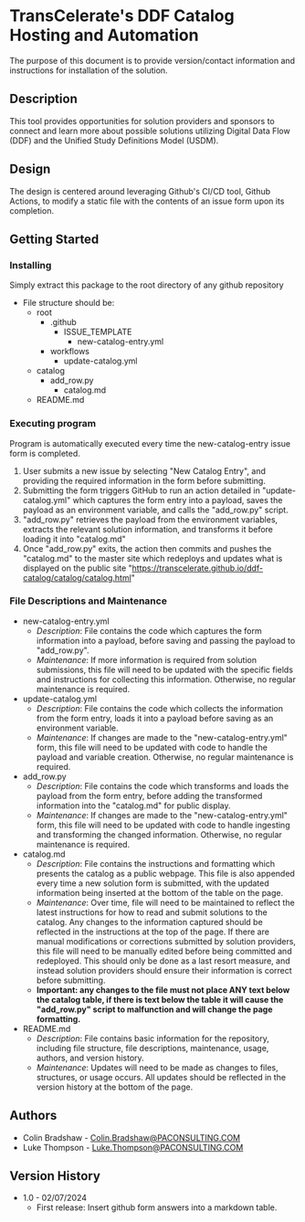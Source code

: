 # TransCelerate's DDF Catalog Hosting and Automation

The purpose of this document is to provide version/contact information and instructions for installation of the solution.

## Description

This tool provides opportunities for solution providers and sponsors to connect and learn more about possible solutions utilizing Digital Data Flow (DDF) and the Unified Study Definitions Model (USDM).

## Design

The design is centered around leveraging Github's CI/CD tool, Github Actions, to modify a static file with the contents of an issue form upon its completion.

## Getting Started

### Installing

Simply extract this package to the root directory of any github repository

* File structure should be:
    * root
        * .github
            * ISSUE_TEMPLATE
                * new-catalog-entry.yml
	    * workflows
	        * update-catalog.yml
	* catalog
	    * add_row.py
            * catalog.md
	* README.md


### Executing program

Program is automatically executed every time the new-catalog-entry issue form is completed.
1. User submits a new issue by selecting "New Catalog Entry", and providing the required information in the form before submitting.
2. Submitting the form triggers GitHub to run an action detailed in "update-catalog.yml" which captures the form entry into a payload, saves the payload as an environment variable, and calls the "add_row.py" script.
3. "add_row.py" retrieves the payload from the environment variables, extracts the relevant solution information, and transforms it before loading it into "catalog.md"
4. Once "add_row.py" exits, the action then commits and pushes the "catalog.md" to the master site which redeploys and updates what is displayed on the public site "https://transcelerate.github.io/ddf-catalog/catalog/catalog.html"
 

### File Descriptions and Maintenance
    
* new-catalog-entry.yml
    * _Description_: File contains the code which captures the form information into a payload, before saving and passing the payload to "add_row.py".
    * _Maintenance_: If more information is required from solution submissions, this file will need to be updated with the specific fields and instructions for collecting this information. Otherwise, no regular maintenance is required.
* update-catalog.yml
    * _Description_: File contains the code which collects the information from the form entry, loads it into a payload before saving as an environment variable.
    * _Maintenance_: If changes are made to the "new-catalog-entry.yml" form, this file will need to be updated with code to handle the payload and variable creation. Otherwise, no regular maintenance is required.
* add_row.py
    * _Description_: File contains the code which transforms and loads the payload from the form entry, before adding the transformed information into the "catalog.md" for public display.
    * _Maintenance_: If changes are made to the "new-catalog-entry.yml" form, this file will need to be updated with code to handle ingesting and transforming the changed information. Otherwise, no regular maintenance is required.
* catalog.md
    * _Description_: File contains the instructions and formatting which presents the catalog as a public webpage. This file is also appended every time a new solution form is submitted, with the updated information being inserted at the bottom of the table on the page.
    * _Maintenance_: Over time, file will need to be maintained to reflect the latest instructions for how to read and submit solutions to the catalog. Any changes to the information captured should be reflected in the instructions at the top of the page. If there are manual modifications or corrections submitted by solution providers, this file will need to be manually edited before being committed and redeployed. This should only be done as a last resort measure, and instead solution providers should ensure their information is correct before submitting.
    * **Important: any changes to the file must not place ANY text below the catalog table, if there is text below the table it will cause the "add_row.py" script to malfunction and will change the page formatting.**
* README.md
    * _Description_: File contains basic information for the repository, including file structure, file descriptions, maintenance, usage, authors, and version history.
    * _Maintenance_: Updates will need to be made as changes to files, structures, or usage occurs. All updates should be reflected in the version history at the bottom of the page.

## Authors

* Colin Bradshaw - Colin.Bradshaw@PACONSULTING.COM
* Luke Thompson - Luke.Thompson@PACONSULTING.COM

## Version History

* 1.0 - 02/07/2024
	* First release: Insert github form answers into a markdown table.
